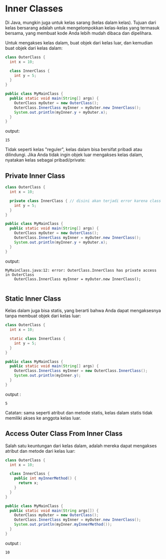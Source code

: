 # Inner Classes

Di Java, mungkin juga untuk kelas sarang (kelas dalam kelas). Tujuan dari kelas bersarang adalah untuk mengelompokkan kelas-kelas yang termasuk bersama, yang membuat kode Anda lebih mudah dibaca dan dipelihara.

Untuk mengakses kelas dalam, buat objek dari kelas luar, dan kemudian buat objek dari kelas dalam:
```java
class OuterClass {
  int x = 10;

  class InnerClass {
    int y = 5;
  }
}

public class MyMainClass {
  public static void main(String[] args) {
    OuterClass myOuter = new OuterClass();
    OuterClass.InnerClass myInner = myOuter.new InnerClass();
    System.out.println(myInner.y + myOuter.x);
  }
}
```
output:
```
15
```
Tidak seperti kelas "reguler", kelas dalam bisa bersifat pribadi atau dilindungi. Jika Anda tidak ingin objek luar mengakses kelas dalam, nyatakan kelas sebagai pribadi/private:

##  Private Inner Class

```java
class OuterClass {
  int x = 10;

  private class InnerClass { // disini akan terjadi error karena class diakses dariluar class
    int y = 5;
  }
}

public class MyMainClass {
  public static void main(String[] args) {
    OuterClass myOuter = new OuterClass();
    OuterClass.InnerClass myInner = myOuter.new InnerClass();
    System.out.println(myInner.y + myOuter.x);
  }
}
```

output:
```
MyMainClass.java:12: error: OuterClass.InnerClass has private access in OuterClass
    OuterClass.InnerClass myInner = myOuter.new InnerClass();
 
```

## Static Inner Class

Kelas dalam juga bisa statis, yang berarti bahwa Anda dapat mengaksesnya tanpa membuat objek dari kelas luar:
```java
class OuterClass {
  int x = 10;

  static class InnerClass {
    int y = 5;
  }
}

public class MyMainClass {
  public static void main(String[] args) {
    OuterClass.InnerClass myInner = new OuterClass.InnerClass();
    System.out.println(myInner.y);
  }
}
```
output :
```
5
```
Catatan: sama seperti atribut dan metode statis, kelas dalam statis tidak memiliki akses ke anggota kelas luar.
## Access Outer Class From Inner Class

Salah satu keuntungan dari kelas dalam, adalah mereka dapat mengakses atribut dan metode dari kelas luar:
```java
class OuterClass {
  int x = 10; 

  class InnerClass {
    public int myInnerMethod() {
      return x;
    }
  }
}

public class MyMainClass {
  public static void main(String args[]) {
    OuterClass myOuter = new OuterClass();
    OuterClass.InnerClass myInner = myOuter.new InnerClass();
    System.out.println(myInner.myInnerMethod());
  }
}
```

output :
```
10
```

